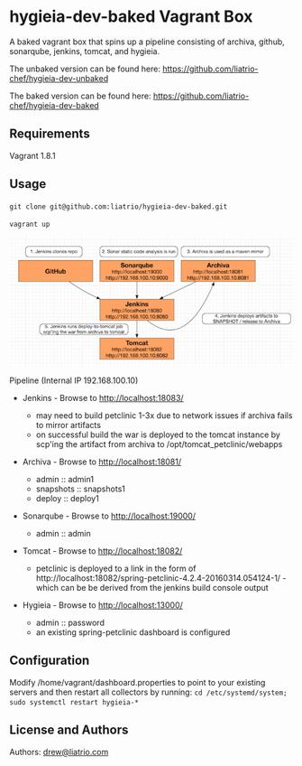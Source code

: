 hygieia-dev-baked Vagrant Box
========================
A baked vagrant box that spins up a pipeline consisting of archiva, github, sonarqube, jenkins, tomcat, and hygieia.

The unbaked version can be found here: https://github.com/liatrio-chef/hygieia-dev-unbaked

The baked version can be found here: https://github.com/liatrio-chef/hygieia-dev-baked

Requirements
------------
Vagrant 1.8.1

Usage
-----
`git clone git@github.com:liatrio/hygieia-dev-baked.git`

`vagrant up`

![Alt text](media/pipeline.png)

Pipeline (Internal IP 192.168.100.10)
- Jenkins - Browse to [http://localhost:18083/](http://localhost:18083/)
  - may need to build petclinic 1-3x due to network issues if archiva fails to mirror artifacts
  - on successful build the war is deployed to the tomcat instance by scp'ing the artifact from archiva to /opt/tomcat_petclinic/webapps

- Archiva - Browse to [http://localhost:18081/](http://localhost:18081/)
  - admin :: admin1
  - snapshots :: snapshots1
  - deploy :: deploy1

- Sonarqube - Browse to [http://localhost:19000/](http://localhost:19000/)
  - admin :: admin

- Tomcat - Browse to [http://localhost:18082/](http://localhost:18082/)
  - petclinic is deployed to a link in the form of http://localhost:18082/spring-petclinic-4.2.4-20160314.054124-1/ - which can be be derived from the jenkins build console output

- Hygieia - Browse to [http://localhost:13000/](http://localhost:13000/) 
  - admin :: password
  - an existing spring-petclinic dashboard is configured

Configuration
-------------
Modify /home/vagrant/dashboard.properties to point to your existing servers and then restart all collectors by running:
 `cd /etc/systemd/system; sudo systemctl restart hygieia-*`

License and Authors
-------------------
Authors: drew@liatrio.com
